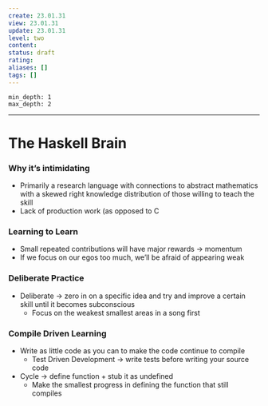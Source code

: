 ```yaml
---
create: 23.01.31
view: 23.01.31
update: 23.01.31
level: two
content: 
status: draft
rating:
aliases: []
tags: []
---
```

``` toc
min_depth: 1
max_depth: 2
```
---



# The Haskell Brain
### Why it’s intimidating
- Primarily a research language with connections to abstract mathematics with a skewed right knowledge distribution of those willing to teach the skill
- Lack of production work (as opposed to C
### Learning to Learn
- Small repeated contributions will have major rewards → momentum
- If we focus on our egos too much, we’ll be afraid of appearing weak
### Deliberate Practice
- Deliberate → zero in on a specific idea and try and improve a certain skill until it becomes subconscious
	- Focus on the weakest smallest areas in a song first
### Compile Driven Learning
- Write as little code as you can to make the code continue to compile
	- Test Driven Development → write tests before writing your source code
- Cycle → define function + stub it as undefined
	- Make the smallest progress in defining the function that still compiles